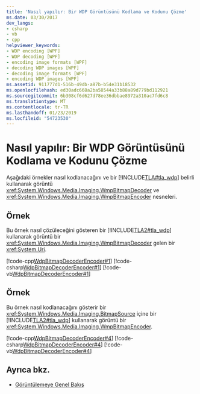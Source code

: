```yaml
---
title: 'Nasıl yapılır: Bir WDP Görüntüsünü Kodlama ve Kodunu Çözme'
ms.date: 03/30/2017
dev_langs:
- csharp
- vb
- cpp
helpviewer_keywords:
- WDP encoding [WPF]
- WDP decoding [WPF]
- encoding image formats [WPF]
- decoding WDP images [WPF]
- decoding image formats [WPF]
- encoding WDP images [WPF]
ms.assetid: 911777d1-516b-49db-a87b-b54e31b18532
ms.openlocfilehash: ed30adc668a2ba58544a33b88a89d779bd112921
ms.sourcegitcommit: 6b308cf6d627d78ee36dbbae8972a310ac7fd6c8
ms.translationtype: MT
ms.contentlocale: tr-TR
ms.lasthandoff: 01/23/2019
ms.locfileid: "54723530"
---
```

# <a name="how-to-encode-and-decode-a-wdp-image"></a>Nasıl yapılır: Bir WDP Görüntüsünü Kodlama ve Kodunu Çözme
Aşağıdaki örnekler nasıl kodlanacağını ve bir [!INCLUDE[TLA#tla_wdp](../../../../includes/tlasharptla-wdp-md.md)] belirli kullanarak görüntü <xref:System.Windows.Media.Imaging.WmpBitmapDecoder> ve <xref:System.Windows.Media.Imaging.WmpBitmapEncoder> nesneleri.  
  
## <a name="example"></a>Örnek  
 Bu örnek nasıl çözüleceğini gösteren bir [!INCLUDE[TLA2#tla_wdp](../../../../includes/tla2sharptla-wdp-md.md)] kullanarak görüntü bir <xref:System.Windows.Media.Imaging.WmpBitmapDecoder> gelen bir <xref:System.Uri>.  
  
 [!code-cpp[WdpBitmapDecoderEncoder#1](../../../../samples/snippets/cpp/VS_Snippets_Wpf/WdpBitmapDecoderEncoder/CPP/WDPEncoderDecoder.cpp#1)]
 [!code-csharp[WdpBitmapDecoderEncoder#1](../../../../samples/snippets/csharp/VS_Snippets_Wpf/WdpBitmapDecoderEncoder/CSharp/WDPEncoderDecoder.cs#1)]
 [!code-vb[WdpBitmapDecoderEncoder#1](../../../../samples/snippets/visualbasic/VS_Snippets_Wpf/WdpBitmapDecoderEncoder/VB/WDPEncoderDecoder.vb#1)]  
  
## <a name="example"></a>Örnek  
 Bu örnek nasıl kodlanacağını gösterir bir <xref:System.Windows.Media.Imaging.BitmapSource> içine bir [!INCLUDE[TLA2#tla_wdp](../../../../includes/tla2sharptla-wdp-md.md)] kullanarak görüntü bir <xref:System.Windows.Media.Imaging.WmpBitmapEncoder>.  
  
 [!code-cpp[WdpBitmapDecoderEncoder#4](../../../../samples/snippets/cpp/VS_Snippets_Wpf/WdpBitmapDecoderEncoder/CPP/WDPEncoderDecoder.cpp#4)]
 [!code-csharp[WdpBitmapDecoderEncoder#4](../../../../samples/snippets/csharp/VS_Snippets_Wpf/WdpBitmapDecoderEncoder/CSharp/WDPEncoderDecoder.cs#4)]
 [!code-vb[WdpBitmapDecoderEncoder#4](../../../../samples/snippets/visualbasic/VS_Snippets_Wpf/WdpBitmapDecoderEncoder/VB/WDPEncoderDecoder.vb#4)]  
  
## <a name="see-also"></a>Ayrıca bkz.
- [Görüntülemeye Genel Bakış](../../../../docs/framework/wpf/graphics-multimedia/imaging-overview.md)
